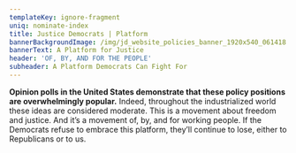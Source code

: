 ```yaml
---
templateKey: ignore-fragment
uniq: nominate-index
title: Justice Democrats | Platform
bannerBackgroundImage: /img/jd_website_policies_banner_1920x540_061418.jpg
bannerText: A Platform for Justice
header: 'OF, BY, AND FOR THE PEOPLE'
subheader: A Platform Democrats Can Fight For
---
```


**Opinion polls in the United States demonstrate that these policy positions are overwhelmingly popular.** Indeed, throughout the industrialized world these ideas are considered moderate. This is a movement about freedom and justice. And it’s a movement of, by, and for working people. If the Democrats refuse to embrace this platform, they’ll continue to lose, either to Republicans or to us.
